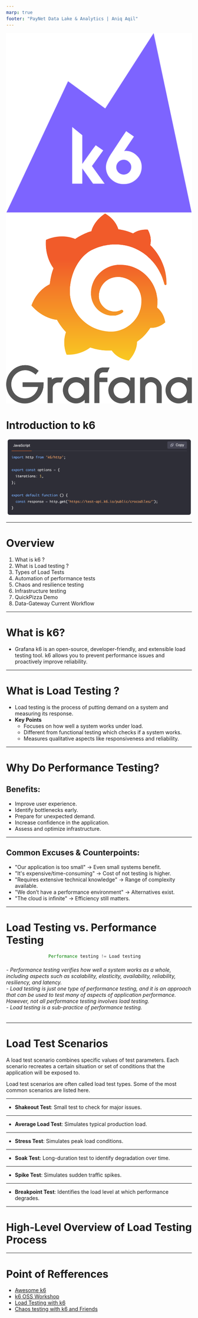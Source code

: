 ```yaml
---
marp: true
footer: "PayNet Data Lake & Analytics | Aniq Aqil" 
---
```


![w:60 h:60](../image/k6logo.png) ![w:60 h:60](../image/grafanalogo.png)

# Introduction to k6 

![bg right:60% margin-right: 90% drop-shadow:0,5px,10px,rgba(0,0,0,0.6)](../image/testcode.png)

---

# Overview

1. What is k6 ?
2. What is Load testing ? 
3. Types of Load Tests
4. Automation of performance tests
5. Chaos and resilience testing
6. Infrastructure testing
7. QuickPizza Demo
8. Data-Gateway Current Workflow

---

# What is k6?

- Grafana k6 is an open-source, developer-friendly, and extensible load testing tool. k6 allows you to prevent performance issues and proactively improve reliability.

---

# What is Load Testing ?
- Load testing is the process of putting demand on a system and measuring its response.
- **Key Points**
    - Focuses on how well a system works under load.
    - Different from functional testing which checks if a system works.
    - Measures qualitative aspects like responsiveness and reliability.

---

# Why Do Performance Testing?

## Benefits:
- Improve user experience.
- Identify bottlenecks early.
- Prepare for unexpected demand.
- Increase confidence in the application.
- Assess and optimize infrastructure.
---

## Common Excuses & Counterpoints:

- "Our application is too small" → Even small systems benefit.
- "It's expensive/time-consuming" → Cost of not testing is higher.
- "Requires extensive technical knowledge" → Range of complexity available.
- "We don’t have a performance environment" → Alternatives exist.
- "The cloud is infinite" → Efficiency still matters.

---

# Load Testing vs. Performance Testing


```js 
                Performance testing != Load testing 
```

<h6>
- Performance testing verifies how well a system works as a whole, including aspects such as scalability, elasticity, availability, reliability, resiliency, and latency. </br> - Load testing is just one type of performance testing, and it is an approach that can be used to test many of aspects of application performance. However, not all performance testing involves load testing. </br>
- Load testing is a sub-practice of performance testing.
<h6>

---

# Load Test Scenarios

A load test scenario combines specific values of test parameters. Each scenario recreates a certain situation or set of conditions that the application will be exposed to.

Load test scenarios are often called load test types. Some of the most common scenarios are listed here.

---

- **Shakeout Test**: Small test to check for major issues.

---

- **Average Load Test**: Simulates typical production load.

---

- **Stress Test**: Simulates peak load conditions.

---

- **Soak Test**: Long-duration test to identify degradation over time.

---

- **Spike Test**: Simulates sudden traffic spikes.

---

- **Breakpoint Test**: Identifies the load level at which performance degrades.

---

# High-Level Overview of Load Testing Process

---

# Point of Refferences

- [Awesome k6](https://github.com/grafana/awesome-k6)
- [k6 OSS Workshop](https://github.com/grafana/k6-oss-workshop?tab=readme-ov-file#before-we-start)
- [Load Testing with k6](https://levelup.gitconnected.com/load-testing-with-k6-48488c7946bb)
- [Chaos testing with k6 and Friends](https://www.youtube.com/watch?v=2QHs_HEX7r0)

